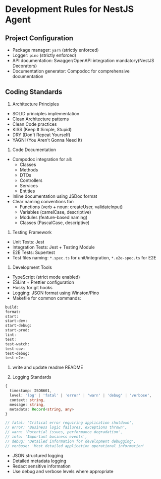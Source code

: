 # Development Rules for NestJS Agent

## Project Configuration

- Package manager: `yarn` (strictly enforced)
- Logger: `pino` (strictly enforced)
- API documentation: Swagger/OpenAPI integration mandatory(NestJS Decorators)
- Documentation generator: Compodoc for comprehensive documentation

## Coding Standards

1. Architecture Principles

- SOLID principles implementation
- Clean Architecture patterns
- Clean Code practices
- KISS (Keep It Simple, Stupid)
- DRY (Don't Repeat Yourself)
- YAGNI (You Aren't Gonna Need It)

1. Code Documentation

- Compodoc integration for all:
  - Classes
  - Methods
  - DTOs
  - Controllers
  - Services
  - Entities
- Inline documentation using JSDoc format
- Clear naming conventions for:
  - Functions (verb + noun: createUser, validateInput)
  - Variables (camelCase, descriptive)
  - Modules (feature-based naming)
  - Classes (PascalCase, descriptive)

1. Testing Framework

- Unit Tests: Jest
- Integration Tests: Jest + Testing Module
- E2E Tests: Supertest
- Test files naming: `*.spec.ts` for unit/integration, `*.e2e-spec.ts` for E2E

1. Development Tools

- TypeScript (strict mode enabled)
- ESLint + Prettier configuration
- Husky for git hooks
- Logging: JSON format using Winston/Pino
- Makefile for common commands:

```bash
build:
format:
start:
start-dev:
start-debug:
start-prod:
lint:
test:
test-watch:
test-cov:
test-debug:
test-e2e:
```

1. write and update readme README

1. Logging Standards

```typescript
{
  timestamp: ISO8601,
  level: 'log' | 'fatal' | 'error' | 'warn' | 'debug' | 'verbose',
  context: string,
  message: string,
  metadata: Record<string, any>
}

// fatal: 'Critical error requiring application shutdown',
// error: 'Business logic failures, exceptions thrown',
// warn: 'Potential issues, performance degradation',
// info: 'Important business events',
// debug: 'Detailed information for development debugging',
// verbose: 'Most detailed application operational information'
```

- JSON structured logging
- Detailed metadata logging
- Redact sensitive information
- Use debug and verbose levels where appropriate
